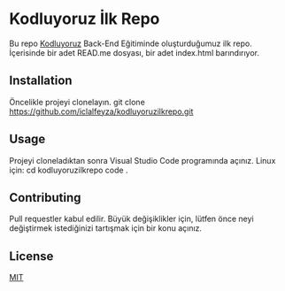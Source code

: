 # Kodluyoruz İlk Repo
Bu repo [Kodluyoruz](https://www.kodluyoruz.org/) Back-End Eğitiminde oluşturduğumuz ilk repo. İçerisinde bir adet READ.me dosyası, bir adet index.html barındırıyor.

## Installation 
Öncelikle projeyi clonelayın.
git clone https://github.com/iclalfeyza/kodluyoruzilkrepo.git

## Usage
Projeyi cloneladıktan sonra Visual Studio Code programında açınız.
Linux için:
cd kodluyoruzilkrepo
code .

## Contributing
Pull requestler kabul edilir. Büyük değişiklikler için, lütfen önce neyi değiştirmek istediğinizi tartışmak için bir konu açınız.

## License
[MIT](https://choosealicense.com/licenses/mit/)